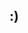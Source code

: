 <h2>:)</h2>
<p id="data"></p>
<script src="https://smileycreations15.com/files/javascript/libraries/cookies.min.js"></script>
<script>
var resized = 0
function refreshData(){
document.getElementById("data").innerHTML = "Screen size (height, px): " + outerHeight + "\nScreen size: (width, px): " + outerWidth + "\nWindow size (width, px): " + innerWidth + "\nWindow size (height, px): " + innerHeight + "<br>";
_.setCookie("testCookie","test",1)
if (_.getCookie("testCookie") === "test"){
  document.getElementById("data").innerHTML = document.getElementById("data").innerHTML + "\nCookies are enabled: true<br>"
} else {
  document.getElementById("data").innerHTML = document.getElementById("data").innerHTML + "\nCookies are enabled: false<br>"
}
document.getElementById("data").innerHTML + "\nPages visited before this page: " + String(history.length - 2) + "<br>"
document.getElementById("data").innerHTML = document.getElementById("data").innerHTML + "\nPage that redirected you here: " + document.referrer + "<br>"
document.getElementById("data").innerHTML = document.getElementById("data").innerHTML + "\nPage that redirected you here: " + document.referrer + "<br>"
document.getElementById("data").innerHTML = document.getElementById("data").innerHTML + "\nWindow resized " + resized + " times" + "<br>"
resized++
}
refreshData()
window.addEventListener("resize", refreshData);
</script>
